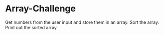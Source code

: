 # Array-Challenge
Get numbers from the user input and store them in an array. 
Sort the array.
Print out the sorted array
